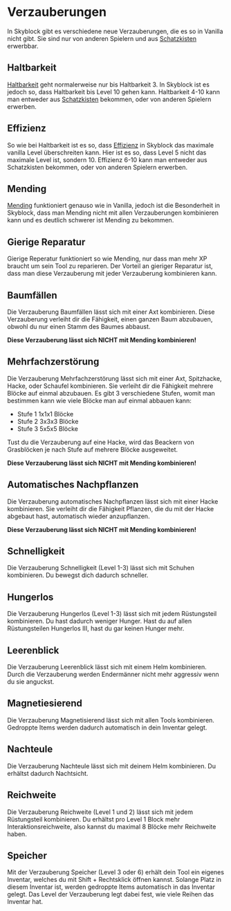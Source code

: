 # Verzauberungen
In Skyblock gibt es verschiedene neue Verzauberungen, die es so in Vanilla nicht gibt. Sie sind nur von anderen Spielern und aus [Schatzkisten](../game-mechanics/treasure-chests.md) erwerbbar.

## Haltbarkeit
[Haltbarkeit](https://de.minecraft.wiki/w/Haltbarkeit) geht normalerweise nur bis Haltbarkeit 3. In Skyblock ist es jedoch so, dass Haltbarkeit bis Level 10 gehen kann. Haltbarkeit 4-10 kann man entweder aus [Schatzkisten](./treasure-chests.md) bekommen, oder von anderen Spielern erwerben.

## Effizienz
So wie bei Haltbarkeit ist es so, dass [Effizienz](https://de.minecraft.wiki/w/Effizienz) in Skyblock das maximale vanilla Level überschreiten kann. Hier ist es so, dass Level 5 nicht das maximale Level ist, sondern 10. Effizienz 6-10 kann man entweder aus Schatzkisten bekommen, oder von anderen Spielern erwerben.

## Mending
[Mending](https://de.minecraft.wiki/w/Reparatur) funktioniert genauso wie in Vanilla, jedoch ist die Besonderheit in Skyblock, dass man Mending nicht mit allen Verzauberungen kombinieren kann und es deutlich schwerer ist Mending zu bekommen.

## Gierige Reparatur
Gierige Reperatur funktioniert so wie Mending, nur dass man mehr XP braucht um sein Tool zu reparieren. Der Vorteil an gieriger Reparatur ist, dass man diese Verzauberung mit jeder Verzauberung kombinieren kann.

## Baumfällen
Die Verzauberung Baumfällen lässt sich mit einer Axt kombinieren. Diese Verzauberung verleiht dir die Fähigkeit, einen ganzen Baum abzubauen, obwohl du nur einen Stamm des Baumes abbaust.

**Diese Verzauberung lässt sich NICHT mit Mending kombinieren!**

## Mehrfachzerstörung
Die Verzauberung Mehrfachzerstörung lässt sich mit einer Axt, Spitzhacke, Hacke, oder Schaufel kombinieren. Sie verleiht dir die Fähigkeit mehrere Blöcke auf einmal abzubauen. Es gibt 3 verschiedene Stufen, womit man bestimmen kann wie viele Blöcke man auf einmal abbauen kann:
- Stufe 1 1x1x1 Blöcke
- Stufe 2 3x3x3 Blöcke
- Stufe 3 5x5x5 Blöcke

Tust du die Verzauberung auf eine Hacke, wird das Beackern von Grasblöcken je nach Stufe auf mehrere Blöcke ausgeweitet.

**Diese Verzauberung lässt sich NICHT mit Mending kombinieren!**


## Automatisches Nachpflanzen
Die Verzauberung automatisches Nachpflanzen lässt sich mit einer Hacke kombinieren. Sie verleiht dir die Fähigkeit Pflanzen, die du mit der Hacke abgebaut hast, automatisch wieder anzupflanzen.

**Diese Verzauberung lässt sich NICHT mit Mending kombinieren!**

## Schnelligkeit
Die Verzauberung Schnelligkeit (Level 1-3) lässt sich mit Schuhen kombinieren. Du bewegst dich dadurch schneller.

## Hungerlos
Die Verzauberung Hungerlos (Level 1-3) lässt sich mit jedem Rüstungsteil kombinieren. Du hast dadurch weniger Hunger. Hast du auf allen Rüstungsteilen Hungerlos III, hast du gar keinen Hunger mehr.

## Leerenblick
Die Verzauberung Leerenblick lässt sich mit einem Helm kombinieren. Durch die Verzauberung werden Endermänner nicht mehr aggressiv wenn du sie anguckst.

## Magnetiesierend
Die Verzauberung Magnetisierend lässt sich mit allen Tools kombinieren. Gedroppte Items werden dadurch automatisch in dein Inventar gelegt.

## Nachteule
Die Verzauberung Nachteule lässt sich mit deinem Helm kombinieren. Du erhältst dadurch Nachtsicht.

## Reichweite
Die Verzauberung Reichweite (Level 1 und 2) lässt sich mit jedem Rüstungsteil kombinieren. Du erhältst pro Level 1 Block mehr Interaktionsreichweite, also kannst du maximal 8 Blöcke mehr Reichweite haben.

## Speicher
Mit der Verzauberung Speicher (Level 3 oder 6) erhält dein Tool ein eigenes Inventar, welches du mit Shift + Rechtsklick öffnen kannst. Solange Platz in diesem Inventar ist, werden gedroppte Items automatisch in das Inventar gelegt. Das Level der Verzauberung legt dabei fest, wie viele Reihen das Inventar hat.

